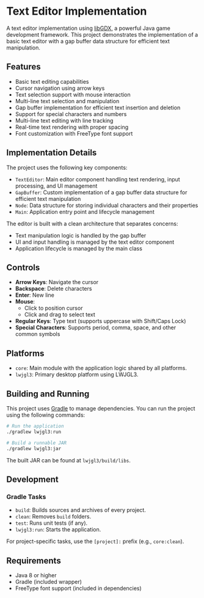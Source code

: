 # Text Editor Implementation

A text editor implementation using [libGDX](https://libgdx.com/), a powerful Java game development framework. This project demonstrates the implementation of a basic text editor with a gap buffer data structure for efficient text manipulation.

## Features

- Basic text editing capabilities
- Cursor navigation using arrow keys
- Text selection support with mouse interaction
- Multi-line text selection and manipulation
- Gap buffer implementation for efficient text insertion and deletion
- Support for special characters and numbers
- Multi-line text editing with line tracking
- Real-time text rendering with proper spacing
- Font customization with FreeType font support

## Implementation Details

The project uses the following key components:

- `TextEditor`: Main editor component handling text rendering, input processing, and UI management
- `GapBuffer`: Custom implementation of a gap buffer data structure for efficient text manipulation
- `Node`: Data structure for storing individual characters and their properties
- `Main`: Application entry point and lifecycle management

The editor is built with a clean architecture that separates concerns:
- Text manipulation logic is handled by the gap buffer
- UI and input handling is managed by the text editor component
- Application lifecycle is managed by the main class

## Controls

- **Arrow Keys**: Navigate the cursor
- **Backspace**: Delete characters
- **Enter**: New line
- **Mouse**: 
  - Click to position cursor
  - Click and drag to select text
- **Regular Keys**: Type text (supports uppercase with Shift/Caps Lock)
- **Special Characters**: Supports period, comma, space, and other common symbols

## Platforms

- `core`: Main module with the application logic shared by all platforms.
- `lwjgl3`: Primary desktop platform using LWJGL3.

## Building and Running

This project uses [Gradle](https://gradle.org/) to manage dependencies. You can run the project using the following commands:

```bash
# Run the application
./gradlew lwjgl3:run

# Build a runnable JAR
./gradlew lwjgl3:jar
```

The built JAR can be found at `lwjgl3/build/libs`.

## Development

### Gradle Tasks

- `build`: Builds sources and archives of every project.
- `clean`: Removes `build` folders.
- `test`: Runs unit tests (if any).
- `lwjgl3:run`: Starts the application.

For project-specific tasks, use the `[project]:` prefix (e.g., `core:clean`).

## Requirements

- Java 8 or higher
- Gradle (included wrapper)
- FreeType font support (included in dependencies)
